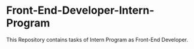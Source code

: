 # Front-End-Developer-Intern-Program
This Repository contains tasks of Intern Program as Front-End Developer.
